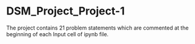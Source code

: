 # DSM_Project_Project-1

The project contains 21 problem statements which are commented at the beginning of each Input cell of ipynb file.
